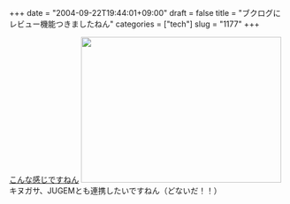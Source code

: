 +++
date = "2004-09-22T19:44:01+09:00"
draft = false
title = "ブクログにレビュー機能つきましたねん"
categories = ["tech"]
slug = "1177"
+++

<a href="http://pi.jugem.jp/tana/tana_detail.php?ac=zzz&bi=48&dm=" target="_blank">こんな感じですねん</a>
<img src="http://ieiriblog.jugem.jp/?image=4034" width="362" height="264" alt="" class="pict" />
キヌガサ、JUGEMとも連携したいですねん（どないだ！！）
